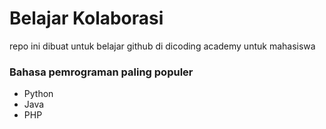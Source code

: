 # Belajar Kolaborasi
repo ini dibuat untuk belajar github di dicoding academy untuk mahasiswa

### Bahasa pemrograman paling populer
- Python
- Java
- PHP
